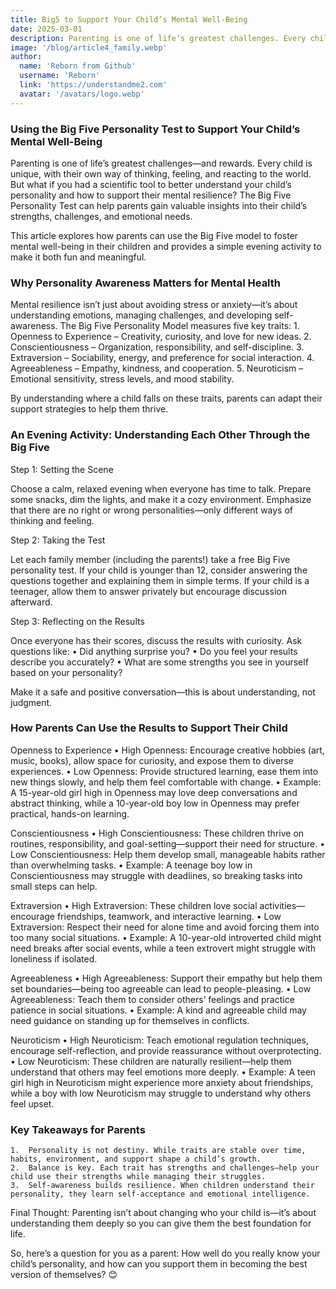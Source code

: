 ```yaml
---
title: Big5 to Support Your Child’s Mental Well-Being
date: 2025-03-01
description: Parenting is one of life’s greatest challenges. Every child is unique, with a own way of thinking, feeling, and reacting. Want a tool to better understand your child’s personality and mental resilience?
image: '/blog/article4_family.webp'
author:
  name: 'Reborn from Github'
  username: 'Reborn'
  link: 'https://understandme2.com'
  avatar: '/avatars/logo.webp'
---
```


### Using the Big Five Personality Test to Support Your Child’s Mental Well-Being

Parenting is one of life’s greatest challenges—and rewards. Every child is unique, with their own way of thinking, feeling, and reacting to the world. But what if you had a scientific tool to better understand your child’s personality and how to support their mental resilience? The Big Five Personality Test can help parents gain valuable insights into their child’s strengths, challenges, and emotional needs.

This article explores how parents can use the Big Five model to foster mental well-being in their children and provides a simple evening activity to make it both fun and meaningful.

### Why Personality Awareness Matters for Mental Health

Mental resilience isn’t just about avoiding stress or anxiety—it’s about understanding emotions, managing challenges, and developing self-awareness. The Big Five Personality Model measures five key traits:
	1.	Openness to Experience – Creativity, curiosity, and love for new ideas.
	2.	Conscientiousness – Organization, responsibility, and self-discipline.
	3.	Extraversion – Sociability, energy, and preference for social interaction.
	4.	Agreeableness – Empathy, kindness, and cooperation.
	5.	Neuroticism – Emotional sensitivity, stress levels, and mood stability.

By understanding where a child falls on these traits, parents can adapt their support strategies to help them thrive.

### An Evening Activity: Understanding Each Other Through the Big Five

Step 1: Setting the Scene

Choose a calm, relaxed evening when everyone has time to talk. Prepare some snacks, dim the lights, and make it a cozy environment. Emphasize that there are no right or wrong personalities—only different ways of thinking and feeling.

Step 2: Taking the Test

Let each family member (including the parents!) take a free Big Five personality test. If your child is younger than 12, consider answering the questions together and explaining them in simple terms. If your child is a teenager, allow them to answer privately but encourage discussion afterward.

Step 3: Reflecting on the Results

Once everyone has their scores, discuss the results with curiosity. Ask questions like:
	•	Did anything surprise you?
	•	Do you feel your results describe you accurately?
	•	What are some strengths you see in yourself based on your personality?

Make it a safe and positive conversation—this is about understanding, not judgment.


### How Parents Can Use the Results to Support Their Child

Openness to Experience
	•	High Openness: Encourage creative hobbies (art, music, books), allow space for curiosity, and expose them to diverse experiences.
	•	Low Openness: Provide structured learning, ease them into new things slowly, and help them feel comfortable with change.
	•	Example: A 15-year-old girl high in Openness may love deep conversations and abstract thinking, while a 10-year-old boy low in Openness may prefer practical, hands-on learning.

Conscientiousness
	•	High Conscientiousness: These children thrive on routines, responsibility, and goal-setting—support their need for structure.
	•	Low Conscientiousness: Help them develop small, manageable habits rather than overwhelming tasks.
	•	Example: A teenage boy low in Conscientiousness may struggle with deadlines, so breaking tasks into small steps can help.

Extraversion
	•	High Extraversion: These children love social activities—encourage friendships, teamwork, and interactive learning.
	•	Low Extraversion: Respect their need for alone time and avoid forcing them into too many social situations.
	•	Example: A 10-year-old introverted child might need breaks after social events, while a teen extrovert might struggle with loneliness if isolated.

Agreeableness
	•	High Agreeableness: Support their empathy but help them set boundaries—being too agreeable can lead to people-pleasing.
	•	Low Agreeableness: Teach them to consider others’ feelings and practice patience in social situations.
	•	Example: A kind and agreeable child may need guidance on standing up for themselves in conflicts.

Neuroticism
	•	High Neuroticism: Teach emotional regulation techniques, encourage self-reflection, and provide reassurance without overprotecting.
	•	Low Neuroticism: These children are naturally resilient—help them understand that others may feel emotions more deeply.
	•	Example: A teen girl high in Neuroticism might experience more anxiety about friendships, while a boy with low Neuroticism may struggle to understand why others feel upset.


### Key Takeaways for Parents
	1.	Personality is not destiny. While traits are stable over time, habits, environment, and support shape a child’s growth.
	2.	Balance is key. Each trait has strengths and challenges—help your child use their strengths while managing their struggles.
	3.	Self-awareness builds resilience. When children understand their personality, they learn self-acceptance and emotional intelligence.

Final Thought: Parenting isn’t about changing who your child is—it’s about understanding them deeply so you can give them the best foundation for life.

So, here’s a question for you as a parent: How well do you really know your child’s personality, and how can you support them in becoming the best version of themselves? 😊

